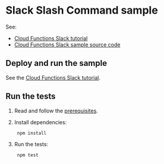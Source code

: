 
# Slack Slash Command sample

See:

* [Cloud Functions Slack tutorial][tutorial]
* [Cloud Functions Slack sample source code][code]

[tutorial]: https://cloud.google.com/functions/docs/tutorials/slack
[code]: index.js

## Deploy and run the sample

See the [Cloud Functions Slack tutorial][tutorial].

## Run the tests

1. Read and follow the [prerequisites](../../#how-to-run-the-tests).

1. Install dependencies:

        npm install

1. Run the tests:

        npm test
